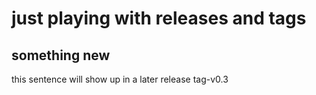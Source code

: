# just playing with releases and tags

## something new

this sentence will show up in a later release
tag-v0.3

